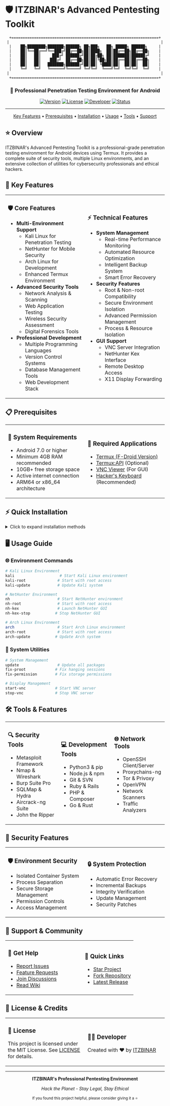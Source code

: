 # 🛡️ ITZBINAR's Advanced Pentesting Toolkit

<div align="center">

```ascii
+=================================================================+
|                                                                   |
|    ██╗████████╗███████╗██████╗ ██╗███╗   ██╗ █████╗ ██████╗     |
|    ██║╚══██╔══╝╚══███╔╝██╔══██╗██║████╗  ██║██╔══██╗██╔══██╗    |
|    ██║   ██║     ███╔╝ ██████╔╝██║██╔██╗ ██║███████║██████╔╝    |
|    ██║   ██║    ███╔╝  ██╔══██╗██║██║╚██╗██║██╔══██║██╔══██╗    |
|    ██║   ██║   ███████╗██████╔╝██║██║ ╚████║██║  ██║██║  ██║    |
|    ╚═╝   ╚═╝   ╚══════╝╚═════╝ ╚═╝╚═╝  ╚═══╝╚═╝  ╚═╝╚═╝  ╚═╝    |
|                                                                   |
+=================================================================+
```

<h3>🔐 Professional Penetration Testing Environment for Android</h3>

[![Version](https://img.shields.io/badge/Version-2.4-blue.svg?style=for-the-badge)](https://github.com/itz-binar/linuxtools/releases)
[![License](https://img.shields.io/badge/License-MIT-green.svg?style=for-the-badge)](LICENSE)
[![Developer](https://img.shields.io/badge/Developer-ITZBINAR-purple.svg?style=for-the-badge)](https://github.com/itz-binar)
[![Status](https://img.shields.io/badge/Status-Active-success.svg?style=for-the-badge)](https://github.com/itz-binar/linuxtools)

---

<p align="center">
  <a href="#-key-features">Key Features</a> •
  <a href="#-prerequisites">Prerequisites</a> •
  <a href="#-quick-installation">Installation</a> •
  <a href="#-usage-guide">Usage</a> •
  <a href="#-tools--features">Tools</a> •
  <a href="#-support--community">Support</a>
</p>

</div>

## ⭐ Overview

ITZBINAR's Advanced Pentesting Toolkit is a professional-grade penetration testing environment for Android devices using Termux. It provides a complete suite of security tools, multiple Linux environments, and an extensive collection of utilities for cybersecurity professionals and ethical hackers.

## 🌟 Key Features

<table>
<tr>
<td width="50%">

### 🛡️ Core Features
- **Multi-Environment Support**
  - Kali Linux for Penetration Testing
  - NetHunter for Mobile Security
  - Arch Linux for Development
  - Enhanced Termux Environment
- **Advanced Security Tools**
  - Network Analysis & Scanning
  - Web Application Testing
  - Wireless Security Assessment
  - Digital Forensics Tools
- **Professional Development**
  - Multiple Programming Languages
  - Version Control Systems
  - Database Management Tools
  - Web Development Stack

</td>
<td width="50%">

### ⚡ Technical Features
- **System Management**
  - Real-time Performance Monitoring
  - Automated Resource Optimization
  - Intelligent Backup System
  - Smart Error Recovery
- **Security Features**
  - Root & Non-root Compatibility
  - Secure Environment Isolation
  - Advanced Permission Management
  - Process & Resource Isolation
- **GUI Support**
  - VNC Server Integration
  - NetHunter Kex Interface
  - Remote Desktop Access
  - X11 Display Forwarding

</td>
</tr>
</table>

## 📋 Prerequisites

<table>
<tr>
<td width="50%">

### 📱 System Requirements
- Android 7.0 or higher
- Minimum 4GB RAM recommended
- 10GB+ free storage space
- Active internet connection
- ARM64 or x86_64 architecture

</td>
<td width="50%">

### 🔧 Required Applications
- [Termux (F-Droid Version)](https://f-droid.org/en/packages/com.termux/)
- [Termux:API](https://f-droid.org/packages/com.termux.api/) (Optional)
- [VNC Viewer](https://play.google.com/store/apps/details?id=com.realvnc.viewer.android) (For GUI)
- [Hacker's Keyboard](https://play.google.com/store/apps/details?id=org.pocketworkstation.pckeyboard) (Recommended)

</td>
</tr>
</table>

## ⚡ Quick Installation

<details>
<summary>Click to expand installation methods</summary>

### 🚀 One-Line Installation (Recommended)
```bash
curl -sSL https://raw.githubusercontent.com/itz-binar/linuxtools/main/scripts/itzbinar.sh -o itzbinar.sh && chmod +x itzbinar.sh && ./itzbinar.sh
```

# Clone repository
git clone https://github.com/itz-binar/linuxtools.git

# Navigate to scripts directory
cd linuxtools/scripts

# Make script executable
chmod +x itzbinar.sh

# Run installation
./itzbinar.sh


</details>

## 🖥️ Usage Guide

### 🌐 Environment Commands
```bash
# Kali Linux Environment
kali                    # Start Kali Linux environment
kali-root              # Start with root access
kali-update            # Update Kali system

# NetHunter Environment
nh                     # Start NetHunter environment
nh-root                # Start with root access
nh-kex                 # Launch NetHunter GUI
nh-kex-stop           # Stop NetHunter GUI

# Arch Linux Environment
arch                   # Start Arch Linux environment
arch-root              # Start with root access
arch-update           # Update Arch system
```

### 🔧 System Utilities
```bash
# System Management
update                 # Update all packages
fix-proot             # Fix hanging sessions
fix-permission        # Fix storage permissions

# Display Management
start-vnc             # Start VNC server
stop-vnc              # Stop VNC server
```

## 🛠️ Tools & Features

<table>
<tr>
<td width="33%">

### 🔍 Security Tools
- Metasploit Framework
- Nmap & Wireshark
- Burp Suite Pro
- SQLMap & Hydra
- Aircrack-ng Suite
- John the Ripper

</td>
<td width="33%">

### 💻 Development Tools
- Python3 & pip
- Node.js & npm
- Git & SVN
- Ruby & Rails
- PHP & Composer
- Go & Rust

</td>
<td width="33%">

### 🌐 Network Tools
- OpenSSH Client/Server
- Proxychains-ng
- Tor & Privoxy
- OpenVPN
- Network Scanners
- Traffic Analyzers

</td>
</tr>
</table>

## 🔐 Security Features

<table>
<tr>
<td width="50%">

### 🛡️ Environment Security
- Isolated Container System
- Process Separation
- Secure Storage Management
- Permission Controls
- Access Management

</td>
<td width="50%">

### 🔒 System Protection
- Automatic Error Recovery
- Incremental Backups
- Integrity Verification
- Update Management
- Security Patches

</td>
</tr>
</table>

## 🤝 Support & Community

<table>
<tr>
<td width="60%">

### 📢 Get Help
- [Report Issues](https://github.com/itz-binar/linuxtools/issues)
- [Feature Requests](https://github.com/itz-binar/linuxtools/issues/new)
- [Join Discussions](https://github.com/itz-binar/linuxtools/discussions)
- [Read Wiki](https://github.com/itz-binar/linuxtools/wiki)

</td>
<td width="40%">

### 🌟 Quick Links
- [Star Project](https://github.com/itz-binar/linuxtools)
- [Fork Repository](https://github.com/itz-binar/linuxtools/fork)
- [Latest Release](https://github.com/itz-binar/linuxtools/releases)

</td>
</tr>
</table>

## 📜 License & Credits

<table>
<tr>
<td width="50%">

### 📄 License
This project is licensed under the MIT License.
See [LICENSE](LICENSE) for details.

</td>
<td width="50%">

### 👨‍💻 Developer
Created with ❤️ by [ITZBINAR](https://github.com/itz-binar)

</td>
</tr>
</table>

---

<div align="center">

**ITZBINAR's Professional Pentesting Environment**

*Hack the Planet - Stay Legal, Stay Ethical*

<sub>If you found this project helpful, please consider giving it a ⭐</sub>

</div> 
